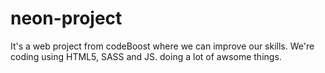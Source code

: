 # neon-project
It's a web project from codeBoost where we can improve our skills.
We're coding using HTML5, SASS and JS.
doing a lot of awsome things.
